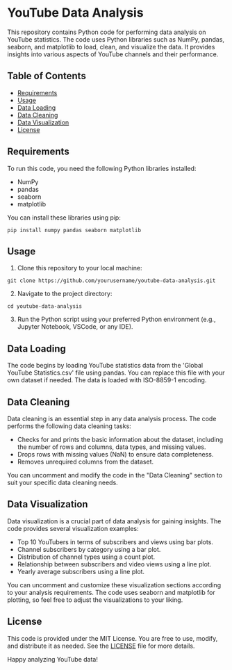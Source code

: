 # YouTube Data Analysis

This repository contains Python code for performing data analysis on YouTube statistics. The code uses Python libraries such as NumPy, pandas, seaborn, and matplotlib to load, clean, and visualize the data. It provides insights into various aspects of YouTube channels and their performance.

## Table of Contents

- [Requirements](#requirements)
- [Usage](#usage)
- [Data Loading](#data-loading)
- [Data Cleaning](#data-cleaning)
- [Data Visualization](#data-visualization)
- [License](#license)

## Requirements <a name="requirements"></a>

To run this code, you need the following Python libraries installed:

- NumPy
- pandas
- seaborn
- matplotlib

You can install these libraries using pip:

```
pip install numpy pandas seaborn matplotlib
```

## Usage <a name="usage"></a>

1. Clone this repository to your local machine:

```
git clone https://github.com/yourusername/youtube-data-analysis.git
```

2. Navigate to the project directory:

```
cd youtube-data-analysis
```

3. Run the Python script using your preferred Python environment (e.g., Jupyter Notebook, VSCode, or any IDE).

## Data Loading <a name="data-loading"></a>

The code begins by loading YouTube statistics data from the 'Global YouTube Statistics.csv' file using pandas. You can replace this file with your own dataset if needed. The data is loaded with ISO-8859-1 encoding.

## Data Cleaning <a name="data-cleaning"></a>

Data cleaning is an essential step in any data analysis process. The code performs the following data cleaning tasks:

- Checks for and prints the basic information about the dataset, including the number of rows and columns, data types, and missing values.
- Drops rows with missing values (NaN) to ensure data completeness.
- Removes unrequired columns from the dataset.

You can uncomment and modify the code in the "Data Cleaning" section to suit your specific data cleaning needs.

## Data Visualization <a name="data-visualization"></a>

Data visualization is a crucial part of data analysis for gaining insights. The code provides several visualization examples:

- Top 10 YouTubers in terms of subscribers and views using bar plots.
- Channel subscribers by category using a bar plot.
- Distribution of channel types using a count plot.
- Relationship between subscribers and video views using a line plot.
- Yearly average subscribers using a line plot.

You can uncomment and customize these visualization sections according to your analysis requirements. The code uses seaborn and matplotlib for plotting, so feel free to adjust the visualizations to your liking.

## License <a name="license"></a>

This code is provided under the MIT License. You are free to use, modify, and distribute it as needed. See the [LICENSE](LICENSE) file for more details.

Happy analyzing YouTube data!
